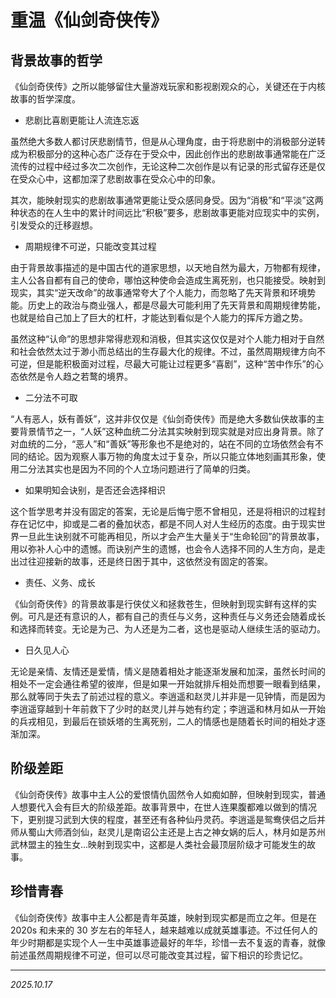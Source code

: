# 重温《仙剑奇侠传》

## 背景故事的哲学

《仙剑奇侠传》之所以能够留住大量游戏玩家和影视剧观众的心，关键还在于内核故事的哲学深度。

- 悲剧比喜剧更能让人流连忘返

虽然绝大多数人都讨厌悲剧情节，但是从心理角度，由于将悲剧中的消极部分逆转成为积极部分的这种心态广泛存在于受众中，因此创作出的悲剧故事通常能在广泛流传的过程中经过多次二次创作，无论这种二次创作是以有记录的形式留存还是仅在受众心中，这都加深了悲剧故事在受众心中的印象。

其次，能映射现实的悲剧故事通常更能让受众感同身受。因为“消极”和“平淡”这两种状态的在人生中的累计时间远比“积极”要多，悲剧故事更能对应现实中的实例，引发受众的迁移遐想。

- 周期规律不可逆，只能改变其过程

由于背景故事描述的是中国古代的道家思想，以天地自然为最大，万物都有规律，主人公各自都有自己的使命，哪怕这种使命会造成生离死别，也只能接受。映射到现实，其实“逆天改命”的故事通常夸大了个人能力，而忽略了先天背景和环境势能。历史上的政治与商业强人，都是尽最大可能利用了先天背景和周期规律势能，也就是给自己加上了巨大的杠杆，才能达到看似是个人能力的挥斥方遒之势。

虽然这种“认命”的思想非常得悲观和消极，但其实这仅仅是对个人能力相对于自然和社会依然太过于渺小而总结出的生存最大化的规律。不过，虽然周期规律方向不可逆，但是能积极面对过程，尽最大可能让过程更多“喜剧”，这种“苦中作乐”的心态依然是令人趋之若鹜的境界。

- 二分法不可取

“人有恶人，妖有善妖”，这并非仅仅是《仙剑奇侠传》而是绝大多数仙侠故事的主要背景情节之一，“人妖”这种血统二分法其实映射到现实就是对应出身背景。除了对血统的二分，“恶人”和“善妖”等形象也不是绝对的，站在不同的立场依然会有不同的结论。因为观察人事万物的角度太过于复杂，所以只能立体地刻画其形象，使用二分法其实也是因为不同的个人立场问题进行了简单的归类。

- 如果明知会诀别，是否还会选择相识

这个哲学思考并没有固定的答案，无论是后悔宁愿不曾相见，还是将相识的过程封存在记忆中，抑或是二者的叠加状态，都是不同人对人生经历的态度。由于现实世界一旦此生诀别就不可能再相见，所以才会产生大量关于“生命轮回”的背景故事，用以弥补人心中的遗憾。而诀别产生的遗憾，也会令人选择不同的人生方向，是走出过往迎接新的故事，还是终日困于其中，这依然没有固定的答案。

- 责任、义务、成长

《仙剑奇侠传》的背景故事是行侠仗义和拯救苍生，但映射到现实鲜有这样的实例。可凡是还有意识的人，都有自己的责任与义务，这种责任与义务还会随着成长和选择而转变。无论是为己、为人还是为二者，这也是驱动人继续生活的驱动力。

- 日久见人心

无论是亲情、友情还是爱情，情义是随着相处才能逐渐发展和加深，虽然长时间的相处不一定会通往希望的彼岸，但是如果一开始就排斥相处而想要一眼看到结果，那么就等同于失去了前述过程的意义。李逍遥和赵灵儿并非是一见钟情，而是因为李逍遥穿越到十年前救下了少时的赵灵儿并与她有约定；李逍遥和林月如从一开始的兵戎相见，到最后在锁妖塔的生离死别，二人的情感也是随着长时间的相处才逐渐加深。

## 阶级差距

《仙剑奇侠传》故事中主人公的爱恨情仇固然令人如痴如醉，但映射到现实，普通人想要代入会有巨大的阶级差距。故事背景中，在世人连果腹都难以做到的情况下，更别提习武到大侠的程度，甚至还有各种仙丹灵药。李逍遥是鸳鸯侠侣之后并师从蜀山大师酒剑仙，赵灵儿是南诏公主还是上古之神女娲的后人，林月如是苏州武林盟主的独生女...映射到现实中，这都是人类社会最顶层阶级才可能发生的故事。

## 珍惜青春

《仙剑奇侠传》故事中主人公都是青年英雄，映射到现实都是而立之年。但是在 2020s 和未来的 30 岁左右的年轻人，越来越难以成就英雄事迹。不过任何人的年少时期都是实现个人一生中英雄事迹最好的年华，珍惜一去不复返的青春，就像前述虽然周期规律不可逆，但可以尽可能改变其过程，留下相识的珍贵记忆。

---

*2025.10.17*
